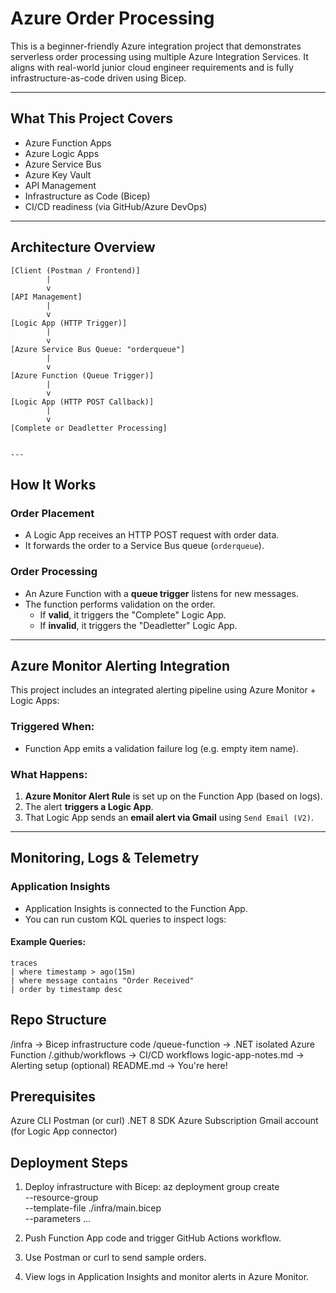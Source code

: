 # Azure Order Processing

This is a beginner-friendly Azure integration project that demonstrates serverless order processing using multiple Azure Integration Services. It aligns with real-world junior cloud engineer requirements and is fully infrastructure-as-code driven using Bicep.

---

## What This Project Covers

- Azure Function Apps
- Azure Logic Apps
- Azure Service Bus
- Azure Key Vault
- API Management
- Infrastructure as Code (Bicep)
- CI/CD readiness (via GitHub/Azure DevOps)

---

## Architecture Overview

```text
[Client (Postman / Frontend)]
        |
        v
[API Management]
        |
        v
[Logic App (HTTP Trigger)]
        |
        v
[Azure Service Bus Queue: "orderqueue"]
        |
        v
[Azure Function (Queue Trigger)]
        |
        v
[Logic App (HTTP POST Callback)]
        |
        v
[Complete or Deadletter Processing]


---

```

## How It Works

### Order Placement
- A Logic App receives an HTTP POST request with order data.
- It forwards the order to a Service Bus queue (`orderqueue`).

### Order Processing
- An Azure Function with a **queue trigger** listens for new messages.
- The function performs validation on the order.
  - If **valid**, it triggers the "Complete" Logic App.
  - If **invalid**, it triggers the "Deadletter" Logic App.

---

## Azure Monitor Alerting Integration

This project includes an integrated alerting pipeline using Azure Monitor + Logic Apps:

### Triggered When:
- Function App emits a validation failure log (e.g. empty item name).

### What Happens:
1. **Azure Monitor Alert Rule** is set up on the Function App (based on logs).
2. The alert **triggers a Logic App**.
3. That Logic App sends an **email alert via Gmail** using `Send Email (V2)`.

---

## Monitoring, Logs & Telemetry

### Application Insights
- Application Insights is connected to the Function App.
- You can run custom KQL queries to inspect logs:

#### Example Queries:
```kusto
traces
| where timestamp > ago(15m)
| where message contains "Order Received"
| order by timestamp desc
```

## Repo Structure
/infra                -> Bicep infrastructure code
/queue-function       -> .NET isolated Azure Function
/.github/workflows    -> CI/CD workflows
logic-app-notes.md    -> Alerting setup (optional)
README.md             -> You're here!

## Prerequisites
Azure CLI
Postman (or curl)
.NET 8 SDK
Azure Subscription
Gmail account (for Logic App connector)

## Deployment Steps
1. Deploy infrastructure with Bicep:
        az deployment group create \
  --resource-group <your-rg> \
  --template-file ./infra/main.bicep \
  --parameters ...
   
3. Push Function App code and trigger GitHub Actions workflow.

4. Use Postman or curl to send sample orders.

5. View logs in Application Insights and monitor alerts in Azure Monitor.


